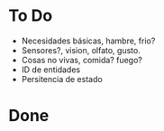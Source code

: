 # To Do
* Necesidades básicas, hambre, frio?
* Sensores?, vision, olfato, gusto.
* Cosas no vivas, comida? fuego?
* ID de entidades
* Persitencia de estado


# Done
